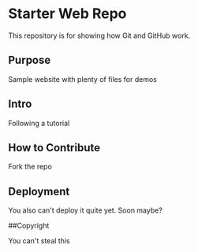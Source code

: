 # Starter Web Repo
This repository is for showing how Git and GitHub work.

## Purpose
Sample website with plenty of files for demos

## Intro
Following a tutorial

## How to Contribute
Fork the repo

## Deployment
You also can't deploy it quite yet. Soon maybe?

##Copyright

You can't steal this
